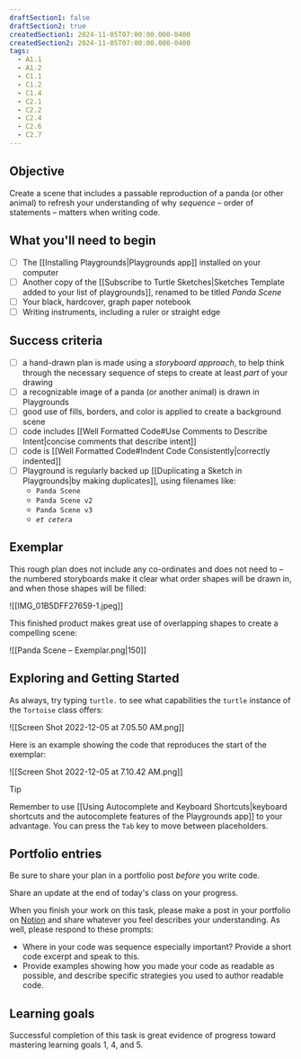 ```yaml
---
draftSection1: false
draftSection2: true
createdSection1: 2024-11-05T07:00:00.000-0400
createdSection2: 2024-11-05T07:00:00.000-0400
tags:
  - A1.1
  - A1.2
  - C1.1
  - C1.2
  - C1.4
  - C2.1
  - C2.2
  - C2.4
  - C2.6
  - C2.7
---
```


## Objective

Create a scene that includes a passable reproduction of a panda (or other animal) to refresh your understanding of why *sequence* – order of statements – matters when writing code.

## What you'll need to begin
- [ ] The [[Installing Playgrounds|Playgrounds app]] installed on your computer
- [ ] Another copy of the [[Subscribe to Turtle Sketches|Sketches Template added to your list of playgrounds]], renamed to be titled *Panda Scene*
- [ ] Your black, hardcover, graph paper notebook
- [ ] Writing instruments, including a ruler or straight edge

## Success criteria
- [ ] a hand-drawn plan is made using a *storyboard approach*, to help think through the necessary sequence of steps to create at least *part* of your drawing
- [ ] a recognizable image of a panda (or another animal) is drawn in Playgrounds
- [ ] good use of fills, borders, and color is applied to create a background scene
- [ ] code includes [[Well Formatted Code#Use Comments to Describe Intent|concise comments that describe intent]]
- [ ] code is [[Well Formatted Code#Indent Code Consistently|correctly indented]]
- [ ] Playground is regularly backed up [[Duplicating a Sketch in Playgrounds|by making duplicates]], using filenames like:
	- `Panda Scene`
	- `Panda Scene v2`
	- `Panda Scene v3`
	- *`et cetera`*

## Exemplar

This rough plan does not include any co-ordinates and does not need to – the numbered storyboards make it clear what order shapes will be drawn in, and when those shapes will be filled:

![[IMG_01B5DFF27659-1.jpeg]]

This finished product makes great use of overlapping shapes to create a compelling scene:

![[Panda Scene – Exemplar.png|150]]

## Exploring and Getting Started

As always, try typing `turtle.` to see what capabilities the `turtle` instance of the `Tortoise` class offers:

![[Screen Shot 2022-12-05 at 7.05.50 AM.png]]

Here is an example showing the code that reproduces the start of the exemplar:

![[Screen Shot 2022-12-05 at 7.10.42 AM.png]]

> [!TIP]
> Remember to use [[Using Autocomplete and Keyboard Shortcuts|keyboard shortcuts and the autocomplete features of the Playgrounds app]] to your advantage. You can press the `Tab` key to move between placeholders.

## Portfolio entries

Be sure to share your plan in a portfolio post *before* you write code.

Share an update at the end of today's class on your progress.

When you finish your work on this task, please make a post in your portfolio on [Notion](https://notion.so) and share whatever you feel describes your understanding. As well, please respond to these prompts:

- Where in your code was sequence especially important? Provide a short code excerpt and speak to this.
- Provide examples showing how you made your code as readable as possible, and describe specific strategies you used to author readable code.

## Learning goals
Successful completion of this task is great evidence of progress toward mastering  learning goals 1, 4, and 5.